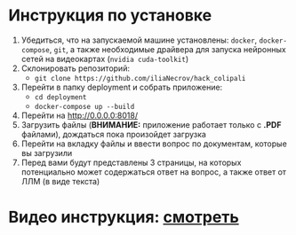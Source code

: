 # Инструкция по установке
1. Убедиться, что на запускаемой машине установлены: ```docker```, ```docker-compose```, ```git```, а также необходимые драйвера для запуска нейронных сетей на видеокартах (```nvidia cuda-toolkit```)
2. Склонировать репозиторий:
   - ```git clone https://github.com/iliaNecrov/hack_colipali```
3. Перейти в папку deployment и собрать приложение:
   - ```cd deployment```
   - ```docker-compose up --build```
4. Перейти на http://0.0.0.0:8018/
5. Загрузить файлы (**ВНИМАНИЕ:** приложение работает только с **.PDF** файлами), дождаться пока произойдет загрузка
6. Перейти на вкладку файлы и ввести вопрос по документам, которые вы загрузили
7. Перед вами будут представлены 3 страницы, на которых потенциально может содержаться ответ на вопрос, а также ответ от ЛЛМ (в виде текста)

# Видео инструкция: [смотреть](https://drive.google.com/file/d/1X1OHPgSrwGpZypu0Mvs5N91CPUwEO7SA/view?usp=sharing)
